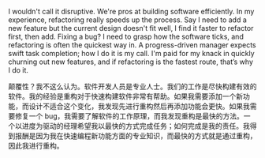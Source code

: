 I wouldn't call it disruptive. We're pros at building software efficiently. In my experience, refactoring really speeds up the process. Say I need to add a new feature but the current design doesn't fit well, I find it faster to refactor first, then add. Fixing a bug? I need to grasp how the software ticks, and refactoring is often the quickest way in. A progress-driven manager expects swift task completion; how I do it is my call. I'm paid for my knack in quickly churning out new features, and if refactoring is the fastest route, that’s why I do it.

颠覆性？我不这么认为。软件开发人员是专业人士。我们的工作是尽快构建有效的软件。我的经验是重构对于快速构建软件非常有帮助。如果我需要添加一个新功能，而设计不适合这个变化，我发现先进行重构然后再添加功能会更快。如果我需要修复一个 bug，我需要了解软件的工作原理，而我发现重构是最快的方法。一个以进度为驱动的经理希望我以最快的方式完成任务；如何完成是我的责任。我得到报酬是因为我在快速编程新功能方面的专业知识，而最快的方式就是通过重构，因此我进行重构。
